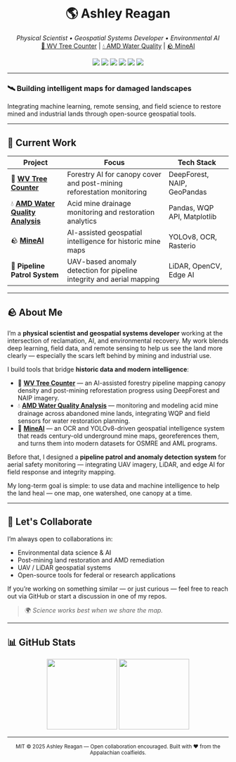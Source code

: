 <h1 align="center">🌎 Ashley Reagan</h1>

<p align="center">
  <em>Physical Scientist • Geospatial Systems Developer • Environmental AI</em><br>
  <a href="https://github.com/ashleyreagan/wv-tree-counter">🌲 WV Tree Counter</a> |
  <a href="https://github.com/ashleyreagan/water-quality-amd">💧 AMD Water Quality</a> |
  <a href="https://github.com/ashleyreagan/MineAI">🪨 MineAI</a>
</p>

<p align="center">
  <img src="https://img.shields.io/badge/Python-3.11+-blue.svg?style=flat-square&logo=python&logoColor=white" />
  <img src="https://img.shields.io/badge/ArcGIS-Pro%203.5-green.svg?style=flat-square&logo=esri&logoColor=white" />
  <img src="https://img.shields.io/badge/QGIS-3.34%20Prizren-brightgreen.svg?style=flat-square&logo=qgis&logoColor=white" />
  <img src="https://img.shields.io/badge/UAV-Field%20Ops-orange.svg?style=flat-square&logo=dji&logoColor=white" />
  <img src="https://img.shields.io/badge/LiDAR-Processing-lightgrey.svg?style=flat-square&logo=opencollective&logoColor=white" />
  <img src="https://img.shields.io/badge/Open%20Source-Contributor-blueviolet.svg?style=flat-square&logo=github&logoColor=white" />
</p>

---

### 🛰️ Building intelligent maps for damaged landscapes  
Integrating machine learning, remote sensing, and field science to restore mined and industrial lands through open-source geospatial tools.

---

## 🔬 Current Work

| Project | Focus | Tech Stack |
|----------|--------|-------------|
| 🌲 **[WV Tree Counter](https://github.com/ashleyreagan/wv-tree-counter)** | Forestry AI for canopy cover and post-mining reforestation monitoring | DeepForest, NAIP, GeoPandas |
| 💧 **[**AMD Water Quality Analysis**](https://github.com/ashleyreagan/AMD_Water_Quality_Pipeline)** | Acid mine drainage monitoring and restoration analytics | Pandas, WQP API, Matplotlib |
| 🪨 **[MineAI](https://github.com/ashleyreagan/MineAI)** | AI-assisted geospatial intelligence for historic mine maps | YOLOv8, OCR, Rasterio |
| 🚁 **Pipeline Patrol System** | UAV-based anomaly detection for pipeline integrity and aerial mapping | LiDAR, OpenCV, Edge AI |

---

## 🪨 About Me  

I’m a **physical scientist and geospatial systems developer** working at the intersection of reclamation, AI, and environmental recovery. My work blends deep learning, field data, and remote sensing to help us see the land more clearly — especially the scars left behind by mining and industrial use.  

I build tools that bridge **historic data and modern intelligence**:  
- 🌲 [**WV Tree Counter**](https://github.com/ashleyreagan/wv-tree-counter) — an AI-assisted forestry pipeline mapping canopy density and post-mining reforestation progress using DeepForest and NAIP imagery.  
- 💧 [**AMD Water Quality Analysis**](https://github.com/ashleyreagan/AMD_Water_Quality_Pipeline) — monitoring and modeling acid mine drainage across abandoned mine lands, integrating WQP and field sensors for water restoration planning.  
- 🧠 [**MineAI**](https://github.com/ashleyreagan/MineAI) — an OCR and YOLOv8-driven geospatial intelligence system that reads century-old underground mine maps, georeferences them, and turns them into modern datasets for OSMRE and AML programs.  

Before that, I designed a **pipeline patrol and anomaly detection system** for aerial safety monitoring — integrating UAV imagery, LiDAR, and edge AI for field response and integrity mapping.  

My long-term goal is simple: to use data and machine intelligence to help the land heal — one map, one watershed, one canopy at a time.  

---

## 🤝 Let's Collaborate  

I’m always open to collaborations in:  
- Environmental data science & AI  
- Post-mining land restoration and AMD remediation  
- UAV / LiDAR geospatial systems  
- Open-source tools for federal or research applications  

If you’re working on something similar — or just curious — feel free to reach out via GitHub or start a discussion in one of my repos.  
> 🌍 *Science works best when we share the map.*  

---

## 📊 GitHub Stats  

<p align="center">
  <img src="https://github-readme-stats.vercel.app/api?username=ashleyreagan&show_icons=true&theme=default&hide_border=true" height="160" />
  <img src="https://github-readme-stats.vercel.app/api/top-langs/?username=ashleyreagan&layout=compact&theme=default&hide_border=true" height="160" />
</p>

---

<p align="center">
  <sub>MIT © 2025 Ashley Reagan — Open collaboration encouraged. Built with ❤️ from the Appalachian coalfields.</sub>
</p>
